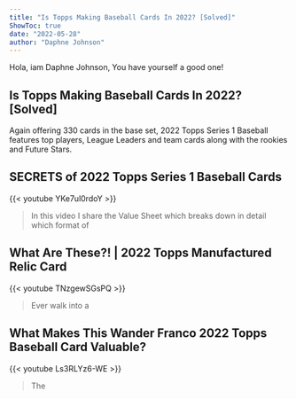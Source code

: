 ```yaml
---
title: "Is Topps Making Baseball Cards In 2022? [Solved]"
ShowToc: true 
date: "2022-05-28"
author: "Daphne Johnson" 
---
```


Hola, iam Daphne Johnson, You have yourself a good one!
## Is Topps Making Baseball Cards In 2022? [Solved]
 Again offering 330 cards in the base set, 2022 Topps Series 1 Baseball features top players, League Leaders and team cards along with the rookies and Future Stars.

## SECRETS of 2022 Topps Series 1 Baseball Cards
{{< youtube YKe7ul0rdoY >}}
>In this video I share the Value Sheet which breaks down in detail which format of 

## What Are These?! | 2022 Topps Manufactured Relic Card
{{< youtube TNzgewSGsPQ >}}
>Ever walk into a 

## What Makes This Wander Franco 2022 Topps Baseball Card Valuable?
{{< youtube Ls3RLYz6-WE >}}
>The 

